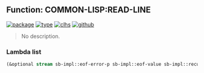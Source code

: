 ## Function: COMMON-LISP:READ-LINE
[![package](https://img.shields.io/badge/Package-COMMON--LISP-5f9ea0.svg?style=social&colorA=999999)](../) [![type](https://img.shields.io/badge/Type-Function-5f9ea0.svg?style=social&colorA=999999)](../#function) [![clhs](https://img.shields.io/badge/CLHS-READ--LINE-5f9ea0.svg?style=social&colorA=999999)](http://www.lispworks.com/documentation/HyperSpec/Body/f_rd_lin.htm) [![github](https://img.shields.io/badge/GitHub-View_the_source-5f9ea0.svg?style=social&colorA=999999&logo=github)](https://github.com/sbcl/sbcl/blob/master/src/code/stream.lisp/) 

> No description.

### Lambda list
```cl
(&optional stream sb-impl::eof-error-p sb-impl::eof-value sb-impl::recursive-p)
```
